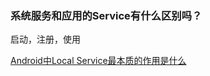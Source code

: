 ### 系统服务和应用的Service有什么区别吗？
启动，注册，使用

[Android中Local Service最本质的作用是什么](https://www.zhihu.com/question/19591125/answer/15998566)
